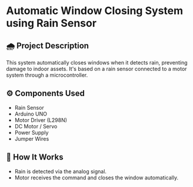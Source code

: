 # Automatic Window Closing System using Rain Sensor

## 🌧️ Project Description
This system automatically closes windows when it detects rain, preventing damage to indoor assets. It's based on a rain sensor connected to a motor system through a microcontroller.

## ⚙️ Components Used
- Rain Sensor
- Arduino UNO
- Motor Driver (L298N)
- DC Motor / Servo
- Power Supply
- Jumper Wires

## 📝 How It Works
- Rain is detected via the analog signal.
- Motor receives the command and closes the window automatically.
